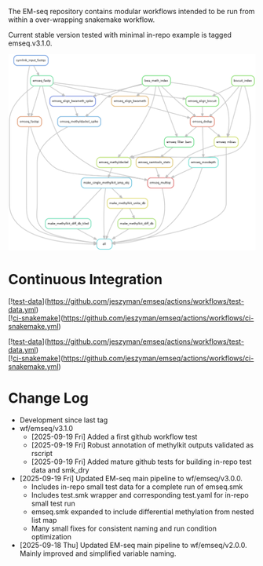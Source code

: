 The EM-seq repository contains modular workflows intended to be run from within a over-wrapping snakemake workflow.  

Current stable version tested with minimal in-repo example is tagged emseq.v3.1.0.  

![img](resources/test_smk.png)  


# Continuous Integration

[\![test-data](![img](https://github.com/jeszyman/emseq/actions/workflows/test-data.yml/badge.svg?branch=main))](<https://github.com/jeszyman/emseq/actions/workflows/test-data.yml>)  
[\![ci-snakemake](![img](https://github.com/jeszyman/emseq/actions/workflows/ci-snakemake.yml/badge.svg?branch=main))](<https://github.com/jeszyman/emseq/actions/workflows/ci-snakemake.yml>)  

[\![test-data](![img](https://github.com/jeszyman/emseq/actions/workflows/test-data.yml/badge.svg?branch=main))](<https://github.com/jeszyman/emseq/actions/workflows/test-data.yml>)  
[\![ci-snakemake](![img](https://github.com/jeszyman/emseq/actions/workflows/ci-snakemake.yml/badge.svg?branch=main))](<https://github.com/jeszyman/emseq/actions/workflows/ci-snakemake.yml>)  


# Change Log

-   Development since last tag
-   wf/emseq/v3.1.0  
    -   <span class="timestamp-wrapper"><span class="timestamp">[2025-09-19 Fri] </span></span> Added a first github workflow test
    -   <span class="timestamp-wrapper"><span class="timestamp">[2025-09-19 Fri] </span></span> Robust annotation of methylkit outputs validated as rscript
    -   <span class="timestamp-wrapper"><span class="timestamp">[2025-09-19 Fri] </span></span> Added mature github tests for building in-repo test data and smk\_dry
-   <span class="timestamp-wrapper"><span class="timestamp">[2025-09-19 Fri] </span></span> Updated EM-seq main pipeline to wf/emseq/v3.0.0.  
    -   Includes in-repo small test data for a complete run of emseq.smk
    -   Includes test.smk wrapper and corresponding test.yaml for in-repo small test run
    -   emseq.smk expanded to include differential methylation from nested list map
    -   Many small fixes for consistent naming and run condition optimization
-   <span class="timestamp-wrapper"><span class="timestamp">[2025-09-18 Thu] </span></span> Updated EM-seq main pipeline to wf/emseq/v2.0.0. Mainly improved and simplified variable naming.

